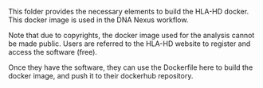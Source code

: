This folder provides the necessary elements to build the HLA-HD docker. This docker image is used in the DNA Nexus workflow.

Note that due to copyrights, the docker image used for the analysis cannot be made public. Users are referred to the HLA-HD website to register and access the software (free).

Once they have the software, they can use the Dockerfile here to build the docker image, and push it to their dockerhub repository.
